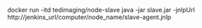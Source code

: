 docker run -itd tedimaging/node-slave java -jar slave.jar -jnlpUrl http://jenkins_url/computer/node_name/slave-agent.jnlp
